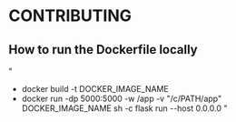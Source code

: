 # CONTRIBUTING

## How to run the Dockerfile locally

"
- docker build -t DOCKER_IMAGE_NAME
- docker run -dp 5000:5000 -w /app -v "/c/PATH/app" DOCKER_IMAGE_NAME sh -c flask run --host 0.0.0.0
"